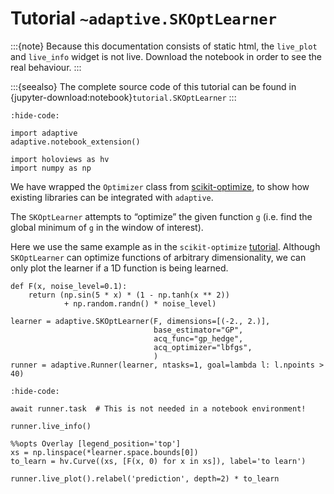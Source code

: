 # Tutorial `~adaptive.SKOptLearner`

:::{note}
Because this documentation consists of static html, the `live_plot`
and `live_info` widget is not live. Download the notebook
in order to see the real behaviour.
:::

:::{seealso}
The complete source code of this tutorial can be found in
{jupyter-download:notebook}`tutorial.SKOptLearner`
:::

```{jupyter-execute}
:hide-code:

import adaptive
adaptive.notebook_extension()

import holoviews as hv
import numpy as np
```

We have wrapped the `Optimizer` class from
[scikit-optimize](https://github.com/scikit-optimize/scikit-optimize),
to show how existing libraries can be integrated with `adaptive`.

The `SKOptLearner` attempts to “optimize” the given function `g`
(i.e. find the global minimum of `g` in the window of interest).

Here we use the same example as in the `scikit-optimize`
[tutorial](https://github.com/scikit-optimize/scikit-optimize/blob/master/examples/ask-and-tell.ipynb).
Although `SKOptLearner` can optimize functions of arbitrary
dimensionality, we can only plot the learner if a 1D function is being
learned.

```{jupyter-execute}
def F(x, noise_level=0.1):
    return (np.sin(5 * x) * (1 - np.tanh(x ** 2))
            + np.random.randn() * noise_level)
```

```{jupyter-execute}
learner = adaptive.SKOptLearner(F, dimensions=[(-2., 2.)],
                                base_estimator="GP",
                                acq_func="gp_hedge",
                                acq_optimizer="lbfgs",
                                )
runner = adaptive.Runner(learner, ntasks=1, goal=lambda l: l.npoints > 40)
```

```{jupyter-execute}
:hide-code:

await runner.task  # This is not needed in a notebook environment!
```

```{jupyter-execute}
runner.live_info()
```

```{jupyter-execute}
%%opts Overlay [legend_position='top']
xs = np.linspace(*learner.space.bounds[0])
to_learn = hv.Curve((xs, [F(x, 0) for x in xs]), label='to learn')

runner.live_plot().relabel('prediction', depth=2) * to_learn
```
